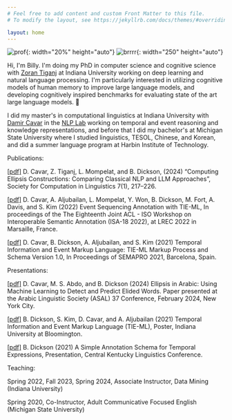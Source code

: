 ```yaml
---
# Feel free to add content and custom Front Matter to this file.
# To modify the layout, see https://jekyllrb.com/docs/themes/#overriding-theme-defaults

layout: home
---
```

![prof](../assets/images/prof.png){: width="20%" height="auto"}
![brrrr](../assets/images/brrrr.jpg){: width="250" height="auto"}

Hi, I'm Billy. I'm doing my PhD in computer science and cognitive science with [Zoran Tiganj](https://homes.luddy.indiana.edu/ztiganj/) at Indiana University working on deep learning and natural language processing. I'm particularly interested in utilizing cognitive models of human memory to improve large language models, and developing cognitively inspired benchmarks for evaluating state of the art large language models. 👻

I did my master's in computational linguistics at Indiana University with [Damir Cavar](https://damir.cavar.me/) in the [NLP Lab](https://nlp-lab.org/) working on temporal and event reasoning and knowledge representations, and before that I did my bachelor's at Michigan State University where I studied linguistics, TESOL, Chinese, and Korean, and did a summer language program at Harbin Institute of Technology.

Publications:

[[pdf]](https://openpublishing.library.umass.edu/scil/article/id/2147/) D. Cavar, Z. Tiganj, L. Mompelat, and B. Dickson, (2024) “Computing Ellipsis Constructions: Comparing Classical NLP and LLM Approaches”, Society for Computation in Linguistics 7(1), 217–226.

[[pdf]](https://sigsem.uvt.nl/isa18/ISA-18_32_Paper.pdf) D. Cavar, A. Aljubailan, L. Mompelat, Y. Won, B. Dickson, M. Fort, A. Davis, and S. Kim (2022) Event Sequencing Annotation with TIE-ML, In proceedings of the The Eighteenth Joint ACL - ISO Workshop on Interoperable Semantic Annotation (ISA-18 2022), at LREC 2022 in Marsaille, France.

[[pdf]](https://arxiv.org/abs/2109.13892) D. Cavar, B. Dickson, A. Aljubailan, and S. Kim (2021) Temporal Information and Event Markup Language: TIE-ML Markup Process and Schema Version 1.0, In Proceedings of SEMAPRO 2021, Barcelona, Spain.

Presentations:

[[pdf]](https://nlp-lab.org/publications/Ellipsis_IU.pdf) D. Cavar, M. S. Abdo, and B. Dickson (2024) Ellipsis in Arabic: Using Machine Learning to Detect and Predict Elided Words. Paper presented at the Arabic Linguistic Society (ASAL) 37 Conference, February 2024, New York City.

[[pdf]](https://nlp-lab.org/timeevents/TIEML_Poster_8_27.pdf) B. Dickson, S. Kim, D. Cavar, and A. Aljubailan (2021) Temporal Information and Event Markup Language (TIE-ML), Poster, Indiana University at Bloomington.

[[pdf]](../assets/Dickson_Time_CKLiC_21.pdf) B. Dickson (2021) A Simple Annotation Schema for Temporal Expressions, Presentation, Central Kentucky Linguistics Conference.

Teaching:

Spring 2022, Fall 2023, Spring 2024, Associate Instructor, Data Mining (Indiana University)

Spring 2020, Co-Instructor, Adult Communicative Focused English (Michigan State University)